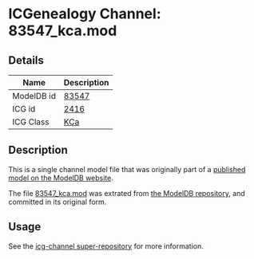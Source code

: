 # ICGenealogy Channel: 83547\_kca.mod

## Details

Name | Description
---- | -----------
ModelDB id | [83547](http://senselab.med.yale.edu/ModelDB/ShowModel.cshtml?model=83547)
ICG id | [2416](http://icg.neurotheory.ox.ac.uk/channels/5/2416)
ICG Class | [KCa](http://icg.neurotheory.ox.ac.uk/channels/5)

## Description

This is a single channel model file that was originally part of a [published model on the ModelDB website](http://senselab.med.yale.edu/mModelDB/ShowModel.cshtml?model=83547).

The file [83547\_kca.mod](83547_kca.mod) was extrated from [the ModelDB repository](http://senselab.med.yale.edu/ModelDB/ShowModel.cshtml?model=83547), and committed in its original form.

## Usage

See the [icg-channel super-repository](https://github.com/icgenealogy/icg-channels) for more information.